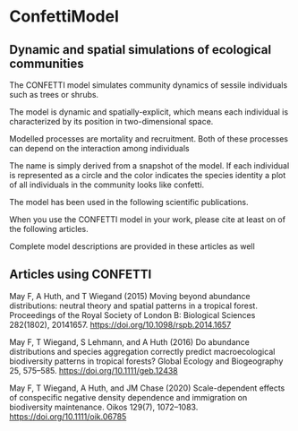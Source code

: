 # ConfettiModel

## Dynamic and spatial simulations of ecological communities

The CONFETTI model simulates community dynamics of sessile individuals such as
trees or shrubs.

The model is dynamic and spatially-explicit, which means each individual is 
characterized by its position in two-dimensional space.

Modelled processes are mortality and recruitment. Both of these processes
can depend on the interaction among individuals

The name is simply derived from a snapshot of the model. If each
individual is represented as a circle and the color indicates the species identity 
a plot of all individuals in the community looks like confetti.

The model has been used in the following scientific publications. 

When you use the CONFETTI model in your work, please cite at least on of the following 
articles.

Complete model descriptions are provided in these articles as well

## Articles using CONFETTI

May F, A Huth, and T Wiegand (2015) Moving beyond abundance distributions: neutral theory and spatial patterns in a tropical forest. Proceedings of the Royal Society of London B: Biological Sciences 282(1802), 20141657. https://doi.org/10.1098/rspb.2014.1657

May F, T Wiegand, S Lehmann, and A Huth (2016) Do abundance distributions and species aggregation correctly predict macroecological biodiversity patterns in tropical forests? Global Ecology and Biogeography 25, 575–585. https://doi.org/10.1111/geb.12438

May F, T Wiegand, A Huth, and JM Chase (2020) Scale-dependent effects of conspecific negative density dependence and immigration on biodiversity maintenance. Oikos 129(7), 1072–1083. https://doi.org/10.1111/oik.06785